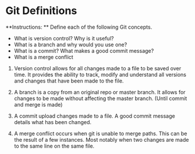 # Git Definitions

**Instructions: ** Define each of the following Git concepts.

* What is version control?  Why is it useful?
* What is a branch and why would you use one?
* What is a commit? What makes a good commit message?
* What is a merge conflict


1. Version control allows for all changes made to a file to be saved over time. It provides the ability to track, modify and understand all versions and changes that have been made to the file. 

2. A branch is a copy from an original repo or master branch. It allows for changes to be made without affecting the master branch. (Until commit and merge is made)

3. A commit upload changes made to a file. A good commit message details what has been changed. 

4. A merge conflict occurs when git is unable to merge paths. This can be the result of a few instances. Most notably when two changes are made to the same line on the same file.